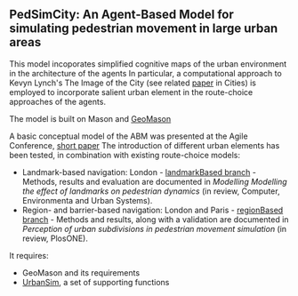 ## PedSimCity: An Agent-Based Model for simulating pedestrian movement in large urban areas

This model incoporates simplified cognitive maps of the urban environment in the architecture of the agents
In particular, a computational approach to Kevyn Lynch's The Image of the City (see related [paper](https://www.sciencedirect.com/science/article/pii/S0264275118309776) in Cities) is employed to incorporate salient urban element in the route-choice approaches of the agents.

The model is built on Mason and [GeoMason](https://cs.gmu.edu/~eclab/projects/mason/extensions/geomason/)

A basic conceptual model of the ABM was presented at the Agile Conference, [short paper](https://agile-online.org/conference_paper/cds/agile_2018/shortpapers/64%20short_paper_64.pdf)
The introduction of different urban elements has been tested, in combination with existing route-choice models:
* Landmark-based navigation: London - [landmarkBased branch](https://github.com/g-filomena/pedSimCity/tree/LandmarkBased) - Methods, results and evaluation are documented in *Modelling Modelling the effect of landmarks on pedestrian dynamics* (in review, Computer, Environmenta and Urban Systems).
* Region- and barrier-based navigation: London and Paris - [regionBased branch]() - Methods and results, along with a validation are documented in *Perception of urban subdivisions in pedestrian movement simulation* (in review, PlosONE).


It requires:
* GeoMason and its requirements 
* [UrbanSim](https://github.com/g-filomena/urbanSim), a set of supporting functions
